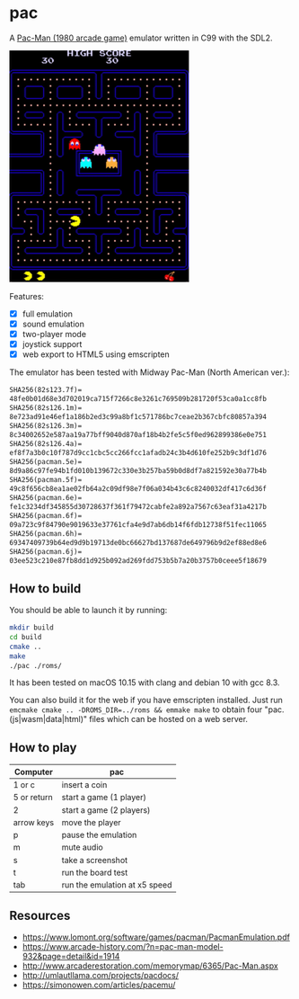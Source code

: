 # pac

A [Pac-Man (1980 arcade game)](https://en.wikipedia.org/wiki/Pac-Man) emulator written in C99 with the SDL2.

![pac demo gif](demo.gif)

Features:

- [x] full emulation
- [x] sound emulation
- [x] two-player mode
- [x] joystick support
- [x] web export to HTML5 using emscripten

The emulator has been tested with Midway Pac-Man (North American ver.):

```
SHA256(82s123.7f)= 48fe0b01d68e3d702019ca715f7266c8e3261c769509b281720f53ca0a1cc8fb
SHA256(82s126.1m)= 8e723ad91e46ef1a186b2ed3c99a8bf1c571786bc7ceae2b367cbfc80857a394
SHA256(82s126.3m)= 8c34002652e587aa19a77bff9040d870af18b4b2fe5c5f0ed962899386e0e751
SHA256(82s126.4a)= ef8f7a3b0c10f787d9cc1cbc5cc266fcc1afadb24c3b4d610fe252b9c3df1d76
SHA256(pacman.5e)= 8d9a86c97fe94b1fd010b139672c330e3b257ba59b0d8df7a821592e30a77b4b
SHA256(pacman.5f)= 49c8f656cb8ea1ae02fb64a2c09df98e7f06a034b43c6c8240032df417c6d36f
SHA256(pacman.6e)= fe1c3234df345855d30728637f361f79472cabfe2a892a7567c63eaf31a4217b
SHA256(pacman.6f)= 09a723c9f84790e9019633e37761cfa4e9d7ab6db14f6fdb12738f51fec11065
SHA256(pacman.6h)= 69347409739b64ed9d9b19713de0bc66627bd137687de649796b9d2ef88ed8e6
SHA256(pacman.6j)= 03ee523c210e87fb8dd1d925b092ad269fdd753b5b7a20b3757b0ceee5f18679
```

## How to build

You should be able to launch it by running:

```bash
mkdir build
cd build
cmake ..
make
./pac ./roms/
```

It has been tested on macOS 10.15 with clang and debian 10 with gcc 8.3.

You can also build it for the web if you have emscripten installed. Just run `emcmake cmake .. -DROMS_DIR=../roms && emmake make` to obtain four "pac.(js|wasm|data|html)" files which can be hosted on a web server.

## How to play

| Computer    | pac                           |
| ----------- | ----------------------------- |
| 1 or c      | insert a coin                 |
| 5 or return | start a game (1 player)       |
| 2           | start a game (2 players)      |
| arrow keys  | move the player               |
| p           | pause the emulation           |
| m           | mute audio                    |
| s           | take a screenshot             |
| t           | run the board test            |
| tab         | run the emulation at x5 speed |

## Resources

- https://www.lomont.org/software/games/pacman/PacmanEmulation.pdf
- https://www.arcade-history.com/?n=pac-man-model-932&page=detail&id=1914
- http://www.arcaderestoration.com/memorymap/6365/Pac-Man.aspx
- http://umlautllama.com/projects/pacdocs/
- https://simonowen.com/articles/pacemu/
